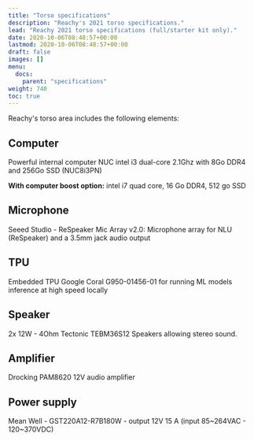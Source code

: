 ```yaml
---
title: "Torso specifications"
description: "Reachy's 2021 torso specifications."
lead: "Reachy 2021 torso specifications (full/starter kit only)."
date: 2020-10-06T08:48:57+00:00
lastmod: 2020-10-06T08:48:57+00:00
draft: false
images: []
menu:
  docs:
    parent: "specifications"
weight: 740
toc: true
---
```


Reachy's torso area includes the following elements:

## Computer
Powerful internal computer NUC intel i3 dual-core 2.1Ghz with 8Go DDR4 and 256Go SSD (NUC8i3PN)

**With computer boost option:** intel i7 quad core, 16 Go DDR4, 512 go SSD

## Microphone
Seeed Studio - ReSpeaker Mic Array v2.0:  Microphone array for NLU (ReSpeaker) and a 3.5mm jack audio output

## TPU
Embedded TPU Google Coral G950-01456-01 for running ML models inference at high speed locally

## Speaker
2x 12W - 4Ohm Tectonic TEBM36S12 Speakers allowing stereo sound.

## Amplifier
Drocking PAM8620 12V audio amplifier

## Power supply
Mean Well - GST220A12-R7B180W - output 12V 15 A (input 85~264VAC - 120~370VDC)
